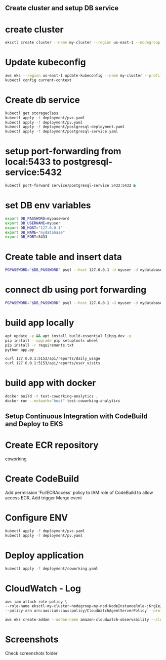 ## Create cluster and setup DB service

# create cluster
```bash
eksctl create cluster --name my-cluster --region us-east-1 --nodegroup-name my-nodes --node-type t3.small --nodes 1 --nodes-min 1 --nodes-max 2 --profile udacity-cloud
```

# Update kubeconfig
```bash
aws eks --region us-east-1 update-kubeconfig --name my-cluster --profile udacity-cloud
kubectl config current-context
```

# Create db service
```bash
kubectl get storageclass
kubectl apply -f deployment/pvc.yaml
kubectl apply -f deployment/pv.yaml
kubectl apply -f deployment/postgresql-deployment.yaml
kubectl apply -f deployment/postgresql-service.yaml
```

# setup port-forwarding from local:5433 to postgresql-service:5432
```bash
kubectl port-forward service/postgresql-service 5433:5432 &
```

# set DB env variables

```bash
export DB_PASSWORD=mypassword
export DB_USERNAME=myuser
export DB_HOST="127.0.0.1"
export DB_NAME="mydatabase"
export DB_PORT=5433
```

# Create table and insert data
```bash
PGPASSWORD="$DB_PASSWORD" psql --host 127.0.0.1 -U myuser -d mydatabase -p 5433 < db/<files.sql>
```

# connect db using port forwarding
```bash
PGPASSWORD="$DB_PASSWORD" psql --host 127.0.0.1 -U myuser -d mydatabase -p 5433
```

# build app locally 
```bash
apt update -y && apt install build-essential libpq-dev -y
pip install --upgrade pip setuptools wheel
pip install -r requirements.txt
python app.py

curl 127.0.0.1:5153/api/reports/daily_usage
curl 127.0.0.1:5153/api/reports/user_visits
```

# build app with docker
```bash
docker build -t test-coworking-analytics .
docker run --network="host" test-coworking-analytics
```

## Setup Continuous Integration with CodeBuild and Deploy to EKS
# Create ECR repository
coworking

# Create CodeBuild 
Add permission 'FullECRAccess' policy to IAM role of CodeBuild to allow access ECR, Add trigger Merge event 

# Configure ENV 
```bash
kubectl apply -f deployment/pvc.yaml
kubectl apply -f deployment/pv.yaml
```

# Deploy application
```bash
kubectl apply -f deployment/coworking.yaml
```

# CloudWatch - Log
```bash
aws iam attach-role-policy \
--role-name eksctl-my-cluster-nodegroup-my-nod-NodeInstanceRole-jKrgIeJMpgSK \
--policy-arn arn:aws:iam::aws:policy/CloudWatchAgentServerPolicy --profile udacity-cloud

aws eks create-addon --addon-name amazon-cloudwatch-observability --cluster-name my-cluster --profile udacity-cloud

```
# Screenshots
Check screenshots folder